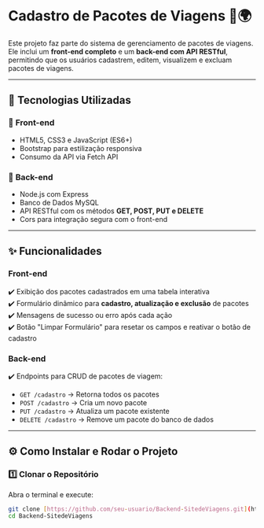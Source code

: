 # Cadastro de Pacotes de Viagens 🛫🌍

Este projeto faz parte do sistema de gerenciamento de pacotes de viagens. Ele inclui um **front-end completo** e um **back-end com API RESTful**, permitindo que os usuários cadastrem, editem, visualizem e excluam pacotes de viagens.

---

## 📌 Tecnologias Utilizadas

### 🔹 **Front-end**
- HTML5, CSS3 e JavaScript (ES6+)
- Bootstrap para estilização responsiva
- Consumo da API via Fetch API

### 🔹 **Back-end**
- Node.js com Express
- Banco de Dados MySQL
- API RESTful com os métodos **GET, POST, PUT e DELETE**
- Cors para integração segura com o front-end

---

## ✨ Funcionalidades

### **Front-end**
✔️ Exibição dos pacotes cadastrados em uma tabela interativa  
✔️ Formulário dinâmico para **cadastro, atualização e exclusão** de pacotes  
✔️ Mensagens de sucesso ou erro após cada ação  
✔️ Botão "Limpar Formulário" para resetar os campos e reativar o botão de cadastro  

### **Back-end**
✔️ Endpoints para CRUD de pacotes de viagem:  
- `GET /cadastro` → Retorna todos os pacotes  
- `POST /cadastro` → Cria um novo pacote  
- `PUT /cadastro` → Atualiza um pacote existente  
- `DELETE /cadastro` → Remove um pacote do banco de dados  

---

## ⚙️ Como Instalar e Rodar o Projeto

### **1️⃣ Clonar o Repositório**
Abra o terminal e execute:
```sh
git clone [https://github.com/seu-usuario/Backend-SitedeViagens.git](https://github.com/Felipedoggy/Backend-SitedeViagens)
cd Backend-SitedeViagens
